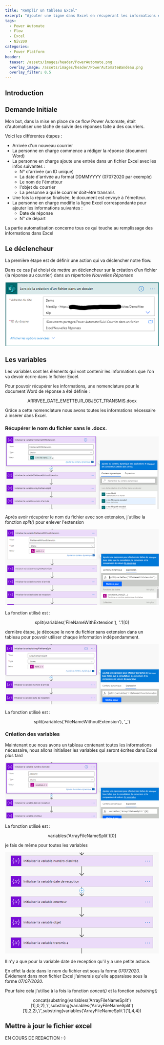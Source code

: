 ```yaml
---
title: "Remplir un tableau Excel"
excerpt: "Ajouter une ligne dans Excel en récupérant les informations dans le nom d'un fichier"
tags:
  - Power Automate
  - Flow
  - Excel
  - Niv200
categories:
  - Power Platform
header:
  teaser: /assets/images/header/PowerAutomate.png
  overlay_image: /assets/images/header/PowerAutomateBandeau.png
  overlay_filter: 0.5
---
```


## Introduction

## Demande Initiale

Mon but, dans la mise en place de ce flow Power Automate, était d'automatiser une tâche de suivie des réponses faite a des courriers.

Voici les différentes étapes :
* Arrivée d'un nouveau courrier
* La personne en charge commence a rédiger la réponse (document Word)
* La personne en charge ajoute une entrée dans un fichier Excel avec les infos suivantes :
  * N° d'arrivée (un ID unique)
  * La date d'arrivée au format DDMMYYYY (07072020 par exemple)
  * Le nom de l'émetteur
  * l'objet du courrier
  * La personne a qui le courrier doit-être transmis
* Une fois la réponse finalisée, le document est envoyé à l'émetteur.
* La personne en charge modifie la ligne Excel correspondante pour ajouter les informations suivantes :
  * Date de réponse
  * N° de départ
  
La partie automatisation concerne tous ce qui touche au remplissage des informations dans Excel

## Le déclencheur

La première étape est de définir une action qui va déclencher notre flow.

Dans ce cas j'ai choisi de mettre un déclencheur sur la création d'un fichier (la réponse au courrier) dans un répertoire _Nouvelles Réponses_

![Déclencheur](\assets\images\post\2020-12-03-remplir_un_tableau_excel\Declencheur.png "Déclencheur")

## Les variables

Les variables sont les éléments qui vont contenir les informations que l'on va devoir écrire dans le fichier Excel.

Pour pouvoir récupérer les informations, une nomenclature pour le document Word de réponse a été définie :
<p style="text-align: center;">ARRIVEE_DATE_EMETTEUR_OBJECT_TRANSMIS.docx</p>

Grâce a cette nomenclature nous avons toutes les informations nécessaire à insérer dans Excel.

### Récupérer le nom du fichier sans le .docx.

![Nom du fichier avec extension](\assets\images\post\2020-12-03-remplir_un_tableau_excel\FileNameWithExtension.png "Nom du fichier avec extension")

Après avoir récupérer le nom du fichier avec son extension, j'utilise la fonction _split()_ pour enlever l'extension

![Nom du fichier sans extension](\assets\images\post\2020-12-03-remplir_un_tableau_excel\FileNameWithoutExtension.png "Nom du fichier sans extension")

La fonction utilisé est :
<p style="text-align: center;">split(variables('FileNameWithExtension'), '.')[0]</p>

dernière étape, je découpe le nom du fichier sans extension dans un tableau pour pouvoir utiliser chaque information indépendamment.

![Tableau de chaîne](\assets\images\post\2020-12-03-remplir_un_tableau_excel\ArrayFileNameSplit.png "Tableau de chaîne")

La fonction utilisé est :
<p style="text-align: center;">split(variables('FileNameWithoutExtension'), '_')</p>

### Création des variables

Maintenant que nous avons un tableau contenant toutes les informations nécessaire, nous allons initialiser les variables qui seront écrites dans Excel plus tard

![Variable ARRRIVEE](\assets\images\post\2020-12-03-remplir_un_tableau_excel\VariableArrivee.png "Variable ARRRIVEE")

La fonction utilisé est :
<p style="text-align: center;">variables('ArrayFileNameSplit')[0]</p>

je fais de même pour toutes les variables 

![Liste Variable](\assets\images\post\2020-12-03-remplir_un_tableau_excel\ListeVariable.png "Liste Variable")

Il n'y a que pour la variable date de reception qu'il y a une petite astuce.

En effet la date dans le nom du fichier est sous la forme _07072020_. Évidement dans mon fichier Excel j'aimerais qu'elle apparaisse sous la forme _07/07/2020_.

Pour faire cela j'utilise à la fois la fonction _concat()_ et la fonction _substring()_

<p style="text-align: center;">concat(substring(variables('ArrayFileNameSplit')[1],0,2),'/',substring(variables('ArrayFileNameSplit')[1],2,2),'/',substring(variables('ArrayFileNameSplit')[1],4,4))</p>

## Mettre à jour le fichier excel

EN COURS DE REDACTION :-)